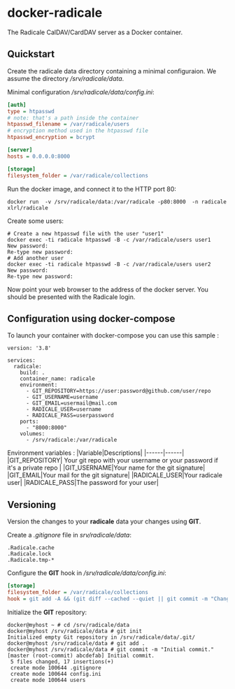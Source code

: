 # docker-radicale
The Radicale CalDAV/CardDAV server as a Docker container.

## Quickstart
Create the radicale data directory containing a minimal configuraion. We assume the directory _/srv/radicale/data_.

Minimal configuration _/srv/radicale/data/config.ini_:
```ini
[auth]
type = htpasswd
# note: that's a path inside the container
htpasswd_filename = /var/radicale/users
# encryption method used in the htpasswd file
htpasswd_encryption = bcrypt

[server]
hosts = 0.0.0.0:8000

[storage]
filesystem_folder = /var/radicale/collections
```

Run the docker image, and connect it to the HTTP port 80:
```shell
docker run  -v /srv/radicale/data:/var/radicale -p80:8000  -n radicale xlrl/radicale
```

Create some users:
```shell
# Create a new htpasswd file with the user "user1"
docker exec -ti radicale htpasswd -B -c /var/radicale/users user1
New password:
Re-type new password:
# Add another user
docker exec -ti radicale htpasswd -B -c /var/radicale/users user2
New password:
Re-type new password:
```

Now point your web browser to the address of the docker server. You should
be presented with the Radicale login.

## Configuration using docker-compose

To launch your container with docker-compose you can use this sample :
```
version: '3.8'

services: 
  radicale:
    build: .
    container_name: radicale
    environment: 
      - GIT_REPOSITORY=https://user:password@github.com/user/repo
      - GIT_USERNAME=username
      - GIT_EMAIL=usermail@mail.com
      - RADICALE_USER=username
      - RADICALE_PASS=userpassword
    ports: 
      - "8000:8000"
    volumes: 
      - /srv/radicale:/var/radicale
```
Environment variables :
|Variable|Descriptions|
|------|------|
|GIT_REPOSITORY| Your git repo with your username or your password if it's a private repo |
|GIT_USERNAME|Your name for the git signature|
|GIT_EMAIL|Your mail for the git signature|
|RADICALE_USER|Your radicale user|
|RADICALE_PASS|The password for your user|


## Versioning
Version the changes to your __radicale__ data your changes using __GIT__.

Create a _.gitignore_ file in _srv/radicale/data_:
```
.Radicale.cache
.Radicale.lock
.Radicale.tmp-*
```

Configure the __GIT__ hook in _/srv/radicale/data/config.ini_:
```ini
[storage]
filesystem_folder = /var/radicale/collections
hook = git add -A && (git diff --cached --quiet || git commit -m "Changes by "%(user)s)
```

Initialize the __GIT__ repository:
```shell
docker@myhost ~ # cd /srv/radicale/data
docker@myhost /srv/radicale/data # git init
Initialized empty Git repository in /srv/radicale/data/.git/
docker@myhost /srv/radicale/data # git add .
docker@myhost /srv/radicale/data # git commit -m "Initial commit."
[master (root-commit) abcdefab] Initial commit.
 5 files changed, 17 insertions(+)
 create mode 100644 .gitignore
 create mode 100644 config.ini
 create mode 100644 users
